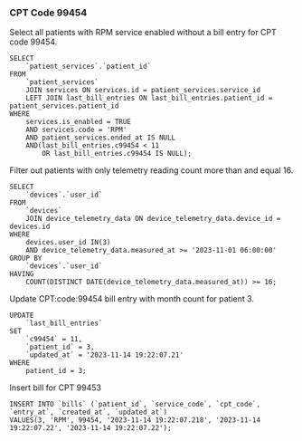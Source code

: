 ### CPT Code 99454


Select all patients with RPM service enabled without a bill entry for CPT code 99454.

```
SELECT
	`patient_services`.`patient_id`
FROM
	`patient_services`
	JOIN services ON services.id = patient_services.service_id
	LEFT JOIN last_bill_entries ON last_bill_entries.patient_id = patient_services.patient_id
WHERE
	services.is_enabled = TRUE
	AND services.code = 'RPM'
	AND patient_services.ended_at IS NULL
	AND(last_bill_entries.c99454 < 11
		OR last_bill_entries.c99454 IS NULL);
```

Filter out patients with only telemetry reading count more than and equal 16.

```
SELECT
	`devices`.`user_id`
FROM
	`devices`
	JOIN device_telemetry_data ON device_telemetry_data.device_id = devices.id
WHERE
	devices.user_id IN(3)
	AND device_telemetry_data.measured_at >= '2023-11-01 06:00:00'
GROUP BY
	`devices`.`user_id`
HAVING
	COUNT(DISTINCT DATE(device_telemetry_data.measured_at)) >= 16;
```

Update CPT:code:99454 bill entry with month count for patient 3.

```
UPDATE
	`last_bill_entries`
SET
	`c99454` = 11,
	`patient_id` = 3,
	`updated_at` = '2023-11-14 19:22:07.21'
WHERE
	patient_id = 3;
```

Insert bill for CPT 99453

```
INSERT INTO `bills` (`patient_id`, `service_code`, `cpt_code`, `entry_at`, `created_at`, `updated_at`)
VALUES(3, 'RPM', 99454, '2023-11-14 19:22:07.218', '2023-11-14 19:22:07.22', '2023-11-14 19:22:07.22');
```
